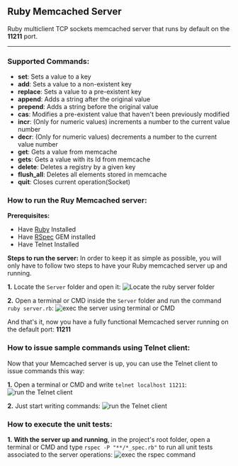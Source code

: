 ﻿## Ruby Memcached Server
Ruby multiclient TCP sockets memcached server that runs by default on the **11211** port.

---

### Supported Commands:
- **set**: Sets a value to a key
- **add**: Sets a value to a non-existent key
- **replace**: Sets a value to a pre-existent key
- **append**: Adds a string after the original value
- **prepend**: Adds a string before the original value
- **cas**: Modifies a pre-existent value that haven't been previously modified
- **incr**: (Only for numeric values) increments a number to the current value number
- **decr**: (Only for numeric values) decrements a number to the current value number
- **get**: Gets a value from memcache
- **gets**: Gets a value with its Id from memcache
- **delete**: Deletes a registry by a given key
- **flush_all**: Deletes all elements stored in memcache
- **quit**: Closes current operation(Socket)

### How to run the Ruy Memcached server:
**Prerequisites:**
- Have [Ruby](https://www.ruby-lang.org/en/) Installed
- Have [RSpec](https://rspec.info) GEM installed
- Have Telnet Installed

**Steps to run the server:**
In order to keep it as simple as possible, you will only have to follow two steps to have your Ruby memcached server up and running.

**1.** Locate the `Server` folder and open it:
   ![Locate the ruby server folder](https://i.imgur.com/MZmhN2R.png)


**2.** Open a terminal or CMD inside the `Server` folder and run the command `ruby server.rb`: 
   ![exec the server using terminal or CMD](https://i.imgur.com/ZpY27oI.png)

And that's it, now you have a fully functional Memcached server running on the default port: **11211**

### How to issue sample commands using Telnet client:
Now that your Memcached server is up, you can use the Telnet client to issue commands this way:

**1.** Open a terminal or CMD and write `telnet localhost 11211`:
   ![run the Telnet client](https://i.imgur.com/A3zLlni.png)

**2.** Just start writing commands:
   ![run the Telnet client](https://i.imgur.com/BXnrTVE.png)

### How to execute the unit tests:

**1.** **With the server up and running**, in the project's root folder, open a terminal or CMD and type `rspec -P "**/*_spec.rb"` to run all unit tests associated to the server operations:
   ![exec the rspec command](https://i.imgur.com/waDZ02A.png)